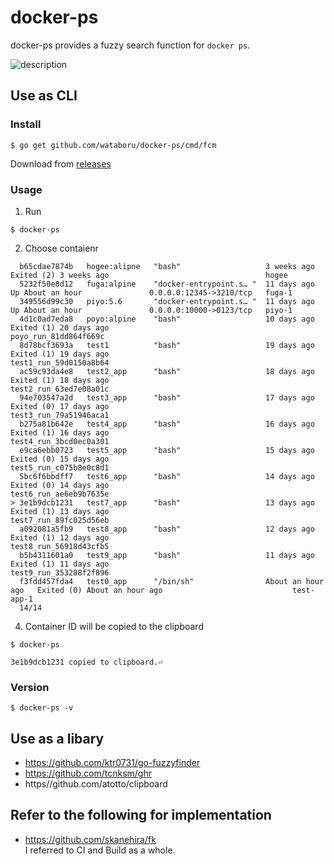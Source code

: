 # docker-ps

docker-ps provides a fuzzy search function for `docker ps`.

![description](https://raw.githubusercontent.com/wiki/wataboru/git-fuzzy-find-commit-message/images/fcm_description.gif)

## Use as CLI

### Install

```
$ go get github.com/wataboru/docker-ps/cmd/fcm
```

Download from [releases](https://github.com/wataboru/git-fuzzy-find-commit-message/releases)

### Usage

1. Run
```
$ docker-ps
```

2. Choose contaienr
```
  b65cdae7874b   hogee:alipne   "bash"                   3 weeks ago         Exited (2) 3 weeks ago                                   hogee
  5232f50e8d12   fuga:alpine    "docker-entrypoint.s… "  11 days ago         Up About an hour               0.0.0.0:12345->3210/tcp   fuga-1
  349556d99c30   piyo:5.6       "docker-entrypoint.s… "  11 days ago         Up About an hour               0.0.0.0:10000->0123/tcp   piyo-1
  4d1c0ad7eda8   poyo:alpine    "bash"                   10 days ago         Exited (1) 20 days ago                                   poyo_run_81dd864f669c
  8d78bcf3693a   test1          "bash"                   19 days ago         Exited (1) 19 days ago                                   test1_run_59d0150a8b64
  ac59c93da4e8   test2_app      "bash"                   18 days ago         Exited (1) 18 days ago                                   test2_run_63ed7e08a01c
  94e703547a2d   test3_app      "bash"                   17 days ago         Exited (0) 17 days ago                                   test3_run_79a51946aca1
  b275a81b642e   test4_app      "bash"                   16 days ago         Exited (1) 16 days ago                                   test4_run_3bcd0ec0a301
  e9ca6ebb0723   test5_app      "bash"                   15 days ago         Exited (0) 15 days ago                                   test5_run_c075b8e0c8d1
  5bc6f6bbdff7   test6_app      "bash"                   14 days ago         Exited (0) 14 days ago                                   test6_run_ae6eb9b7635e
> 3e1b9dcb1231   test7_app      "bash"                   13 days ago         Exited (1) 13 days ago                                   test7_run_89fc025d56eb
  a092081a5fb9   test8_app      "bash"                   12 days ago         Exited (1) 12 days ago                                   test8_run_56918d43cfb5
  b5b4311601a0   test9_app      "bash"                   11 days ago         Exited (1) 11 days ago                                   test9_run_353288f2f896
  f3fdd457fda4   test0_app      "/bin/sh"                About an hour ago   Exited (0) About an hour ago                             test-app-1
  14/14
```

4. Container ID will be copied to the clipboard
```
$ docker-ps

3e1b9dcb1231 copied to clipboard.⏎
```

### Version

```
$ docker-ps -v
```

## Use as a libary

- https://github.com/ktr0731/go-fuzzyfinder
- https://github.com/tcnksm/ghr
- https//github.com/atotto/clipboard

## Refer to the following for implementation

- https://github.com/skanehira/fk  
I referred to CI and Build as a whole.
